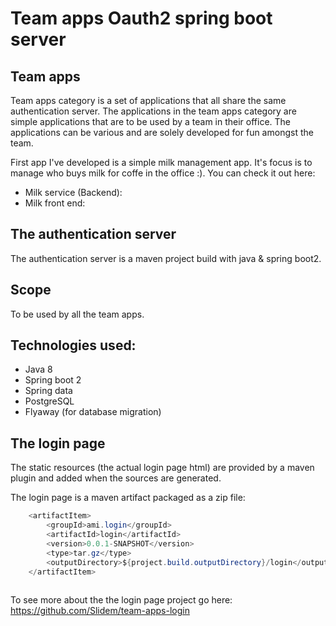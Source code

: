 # Team apps Oauth2 spring boot server

## Team apps

Team apps category is a set of applications that all share the same authentication server.
The applications in the team apps category are simple applications that are to be used by a team in their office.
The applications can be various and are solely developed for fun amongst the team.

First app I've developed is a simple milk management app. It's focus is to manage who buys milk for coffe in the office :). You can check it out here:

- Milk service (Backend):
- Milk front end:

## The authentication server

The authentication server is a maven project build with java & spring boot2.

## Scope

To be used by all the team apps.

## Technologies used:
- Java 8
- Spring boot 2
- Spring data
- PostgreSQL
- Flyaway (for database migration)

## The login page

The static resources (the actual login page html) are provided by a maven plugin and added when 
the sources are generated.

The login page is a maven artifact packaged as a zip file:

```java
    <artifactItem>
        <groupId>ami.login</groupId>
        <artifactId>login</artifactId>
        <version>0.0.1-SNAPSHOT</version>
        <type>tar.gz</type>
        <outputDirectory>${project.build.outputDirectory}/login</outputDirectory>
    </artifactItem>
    
``` 

To see more about the the login page project go here:
https://github.com/Slidem/team-apps-login












